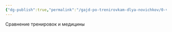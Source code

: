 ```yaml
---
{"dg-publish":true,"permalink":"/gajd-po-trenirovkam-dlya-novichkov/0-vvedenie/4-zachem-nuzhen-trener-i-nuzhen-li/"}
---
```







Сравнение тренировок и медицины